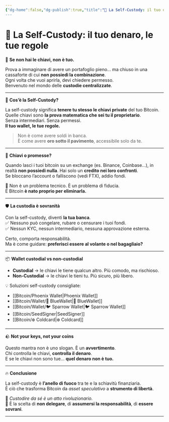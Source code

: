 ```yaml
---
{"dg-home":false,"dg-publish":true,"title":"🔐 La Self-Custody: il tuo denaro, le tue regole","tags":["Bitcoin","Custody","Sovranità","Libertà","Wallet"],"date":"2025-07-09","permalink":"/bitcoin/self-custody/","dgPassFrontmatter":true}
---
```



# 🔐 La Self-Custody: il tuo denaro, le tue regole

🧱 **Se non hai le chiavi, non è tuo.**

Prova a immaginare di avere un portafoglio pieno... ma chiuso in una cassaforte di cui **non possiedi la combinazione**.  
Ogni volta che vuoi aprirla, devi chiedere permesso.  
Benvenuto nel mondo delle **custodie centralizzate**.

---

🔑 **Cos’è la Self-Custody?**

La self-custody significa **tenere tu stesso le chiavi private** del tuo Bitcoin.  
Quelle chiavi sono **la prova matematica che sei tu il proprietario**.  
Senza intermediari. Senza permessi.  
**Il tuo wallet, le tue regole.**

> Non è come avere soldi in banca.  
> È come avere **oro sotto il pavimento**, accessibile solo da te.

---

🚪 **Chiavi o promesse?**

Quando lasci i tuoi bitcoin su un exchange (es. Binance, Coinbase...), in realtà **non possiedi nulla**. Hai solo un **credito nei loro confronti**.  
Se bloccano l’account o falliscono (vedi FTX), addio fondi.

🧨 Non è un problema tecnico. È un problema di fiducia.  
E Bitcoin **è nato proprio per eliminarla.**

---

🛡️ **La custodia è sovranità**

Con la self-custody, diventi **la tua banca**.  
✅ Nessuno può congelare, rubare o censurare i tuoi fondi.  
✅ Nessun KYC, nessun intermediario, nessuna approvazione esterna.

Certo, comporta responsabilità.  
Ma è come guidare: **preferisci essere al volante o nel bagagliaio?**

---

📦 **Wallet custodial vs non-custodial**

- **Custodial** → le chiavi le tiene qualcun altro. Più comodo, ma rischioso.  
- **Non-Custodial** → le chiavi le tieni tu. Più sicuro, più libero.

💡 Soluzioni self-custody consigliate:
- [[Bitcoin/Phoenix Wallet\|Phoenix Wallet]]
- [[Bitcoin/Wallet/🔵 BlueWallet\|🔵 BlueWallet]]
- [[Bitcoin/Wallet/🐦 Sparrow Wallet\|🐦 Sparrow Wallet]]
- [[Bitcoin/SeedSigner\|SeedSigner]]
- [[Bitcoin/❄️ Coldcard\|❄️ Coldcard]]

---

🪨 **Not your keys, not your coins**

Questo mantra non è uno slogan. È un **avvertimento**.  
Chi controlla le chiavi, **controlla il denaro**.  
E se le chiavi non sono tue… **quel denaro non è tuo.**

---

🔥 **Conclusione**

La self-custody è **l’anello di fuoco** tra te e la schiavitù finanziaria.  
È ciò che trasforma Bitcoin da *asset speculativo* a **strumento di libertà**.

🔐 *Custodire da sé è un atto rivoluzionario.*  
🔐 È la scelta di **non delegare**, di **assumersi la responsabilità**, di **essere sovrani**.

---
